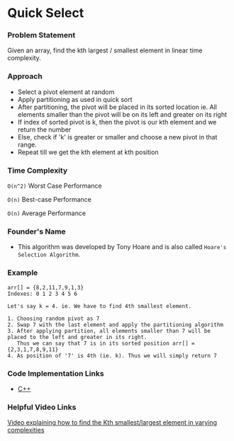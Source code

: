 # Quick Select

### Problem Statement

Given an array, find the kth largest / smallest element in linear time complexity.

### Approach

- Select a pivot element at random
- Apply partitioning as used in quick sort
- After partitioning, the pivot will be placed in its sorted location ie. All elements smaller than the pivot will be on its left and greater on its right
- If index of sorted pivot is k, then the pivot is our kth element and we return the number
- Else, check if 'k' is greater or smaller and choose a new pivot in that range.
- Repeat till we get the kth element at kth position

### Time Complexity

`O(n^2)` Worst Case Performance

`O(n)` Best-case Performance

`O(n)` Average Performance


### Founder's Name

- This algorithm was developed by Tony Hoare and is also called `Hoare's Selection Algorithm`.

### Example

```
arr[] = {8,2,11,7,9,1,3}
Indexes: 0 1 2 3 4 5 6

Let's say k = 4. ie. We have to find 4th smallest element.

1. Choosing random pivot as 7
2. Swap 7 with the last element and apply the partitioning algorithm
3. After applying partition, all elements smaller than 7 will be placed to the left and greater in its right.
   Thus we can say that 7 is in its sorted position arr[] = {2,3,1,7,8,9,11}
4. As position of '7' is 4th (ie. k). Thus we will simply return 7
```

### Code Implementation Links

- [C++](https://github.com/TheAlgorithms/C-Plus-Plus/blob/master/selecting/quickSelect.cpp)

### Helpful Video Links

[Video explaining how to find the Kth smallest/largest element in varying complexities](https://youtu.be/hGK_5n81drs)
